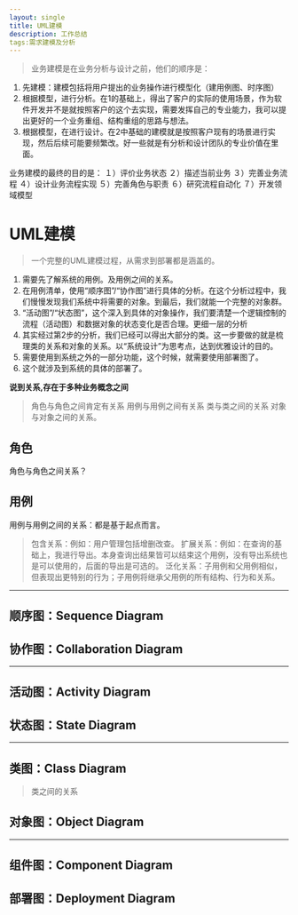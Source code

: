 ```yaml
---
layout: single
title: UML建模
description: 工作总结
tags:需求建模及分析 
---
```


>业务建模是在业务分析与设计之前，他们的顺序是：
1. 先建模：建模包括将用户提出的业务操作进行模型化（建用例图、时序图）
2. 根据模型，进行分析。在1的基础上，得出了客户的实际的使用场景，作为软件开发并不是就按照客户的这个去实现，需要发挥自己的专业能力，我可以提出更好的一个业务重组、结构重组的思路与想法。
3. 根据模型，在进行设计。在2中基础的建模就是按照客户现有的场景进行实现，然后后续可能要频繁改。好一些就是有分析和设计团队的专业价值在里面。

业务建模的最终的目的是：
１）评价业务状态
２）描述当前业务
３）完善业务流程
４）设计业务流程实现
５）完善角色与职责
６）研究流程自动化
７）开发领域模型


# UML建模
>一个完整的UML建模过程，从需求到部署都是涵盖的。
1. 需要先了解系统的用例。及用例之间的关系。
2. 在用例清单，使用“顺序图”/“协作图”进行具体的分析。在这个分析过程中，我们慢慢发现我们系统中将需要的对象。到最后，我们就能一个完整的对象群。
3. “活动图”/“状态图”，这个深入到具体的对象操作，我们要清楚一个逻辑控制的流程（活动图）和数据对象的状态变化是否合理。更细一层的分析
4. 其实经过第2步的分析，我们已经可以得出大部分的类。这一步要做的就是梳理类的关系和对象的关系。以“系统设计”为思考点，达到优雅设计的目的。
5. 需要使用到系统之外的一部分功能，这个时候，就需要使用部署图了。
6. 这个就涉及到系统的具体的部署了。


**说到关系,存在于多种业务概念之间**
>角色与角色之间肯定有关系
用例与用例之间有关系
类与类之间的关系
对象与对象之间的关系。

## 角色
角色与角色之间关系？


## 用例
用例与用例之间的关系：都是基于起点而言。
>包含关系：例如：用户管理包括增删改查。
扩展关系：例如：在查询的基础上，我进行导出。本身查询出结果皆可以结束这个用例，没有导出系统也是可以使用的，后面的导出是可选的。
泛化关系：子用例和父用例相似，但表现出更特别的行为；子用例将继承父用例的所有结构、行为和关系。


---------------------------------------------------------------------------------------------------

## 顺序图：Sequence Diagram

## 协作图：Collaboration Diagram

-------------------------------------------------------------------------------------------------

## 活动图：Activity Diagram

## 状态图：State Diagram

---------------------------------------------------------------------------------------------------

## 类图：Class Diagram
>类之间的关系

## 对象图：Object Diagram

------------------------------------------------------------------------------------------------

## 组件图：Component Diagram

## 部署图：Deployment Diagram







